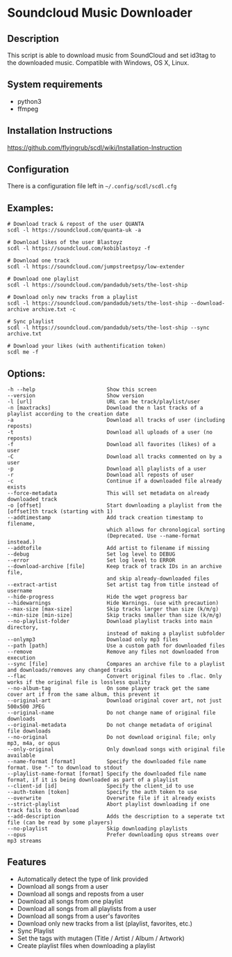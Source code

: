 # Soundcloud Music Downloader
## Description

This script is able to download music from SoundCloud and set id3tag to the downloaded music.
Compatible with Windows, OS X, Linux.


## System requirements

* python3
* ffmpeg

## Installation Instructions
https://github.com/flyingrub/scdl/wiki/Installation-Instruction

## Configuration
There is a configuration file left in `~/.config/scdl/scdl.cfg`

## Examples:
```
# Download track & repost of the user QUANTA
scdl -l https://soundcloud.com/quanta-uk -a

# Download likes of the user Blastoyz
scdl -l https://soundcloud.com/kobiblastoyz -f

# Download one track
scdl -l https://soundcloud.com/jumpstreetpsy/low-extender

# Download one playlist
scdl -l https://soundcloud.com/pandadub/sets/the-lost-ship

# Download only new tracks from a playlist
scdl -l https://soundcloud.com/pandadub/sets/the-lost-ship --download-archive archive.txt -c

# Sync playlist
scdl -l https://soundcloud.com/pandadub/sets/the-lost-ship --sync archive.txt

# Download your likes (with authentification token)
scdl me -f
```

## Options:
```
-h --help                       Show this screen
--version                       Show version
-l [url]                        URL can be track/playlist/user
-n [maxtracks]                  Download the n last tracks of a playlist according to the creation date
-a                              Download all tracks of user (including reposts)
-t                              Download all uploads of a user (no reposts)
-f                              Download all favorites (likes) of a user
-C                              Download all tracks commented on by a user
-p                              Download all playlists of a user
-r                              Download all reposts of user
-c                              Continue if a downloaded file already exists
--force-metadata                This will set metadata on already downloaded track
-o [offset]                     Start downloading a playlist from the [offset]th track (starting with 1)
--addtimestamp                  Add track creation timestamp to filename,
                                which allows for chronological sorting
                                (Deprecated. Use --name-format instead.)
--addtofile                     Add artist to filename if missing
--debug                         Set log level to DEBUG
--error                         Set log level to ERROR
--download-archive [file]       Keep track of track IDs in an archive file,
                                and skip already-downloaded files
--extract-artist                Set artist tag from title instead of username
--hide-progress                 Hide the wget progress bar
--hidewarnings                  Hide Warnings. (use with precaution)
--max-size [max-size]           Skip tracks larger than size (k/m/g)
--min-size [min-size]           Skip tracks smaller than size (k/m/g)
--no-playlist-folder            Download playlist tracks into main directory,
                                instead of making a playlist subfolder
--onlymp3                       Download only mp3 files
--path [path]                   Use a custom path for downloaded files
--remove                        Remove any files not downloaded from execution
--sync [file]                   Compares an archive file to a playlist and downloads/removes any changed tracks
--flac                          Convert original files to .flac. Only works if the original file is lossless quality
--no-album-tag                  On some player track get the same cover art if from the same album, this prevent it
--original-art                  Download original cover art, not just 500x500 JPEG
--original-name                 Do not change name of original file downloads
--original-metadata             Do not change metadata of original file downloads
--no-original                   Do not download original file; only mp3, m4a, or opus
--only-original                 Only download songs with original file available
--name-format [format]          Specify the downloaded file name format. Use "-" to download to stdout
--playlist-name-format [format] Specify the downloaded file name format, if it is being downloaded as part of a playlist
--client-id [id]                Specify the client_id to use
--auth-token [token]            Specify the auth token to use
--overwrite                     Overwrite file if it already exists
--strict-playlist               Abort playlist downloading if one track fails to download
--add-description               Adds the description to a seperate txt file (can be read by some players)
--no-playlist                   Skip downloading playlists
--opus                          Prefer downloading opus streams over mp3 streams
```


## Features
* Automatically detect the type of link provided
* Download all songs from a user
* Download all songs and reposts from a user
* Download all songs from one playlist
* Download all songs from all playlists from a user
* Download all songs from a user's favorites
* Download only new tracks from a list (playlist, favorites, etc.)
* Sync Playlist
* Set the tags with mutagen (Title / Artist / Album / Artwork)
* Create playlist files when downloading a playlist
